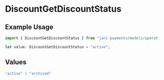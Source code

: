 # DiscountGetDiscountStatus

## Example Usage

```typescript
import { DiscountGetDiscountStatus } from "jani-payments/models/operations";

let value: DiscountGetDiscountStatus = "active";
```

## Values

```typescript
"active" | "archived"
```